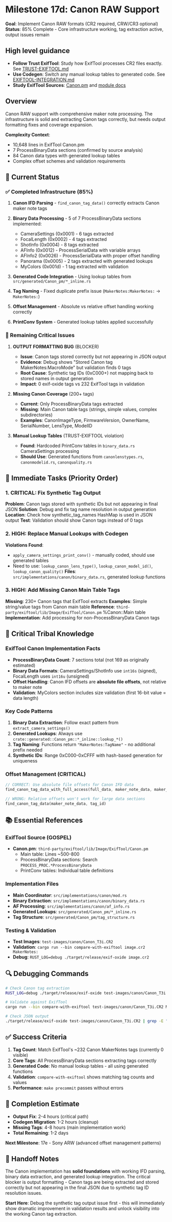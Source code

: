 # Milestone 17d: Canon RAW Support

**Goal**: Implement Canon RAW formats (CR2 required, CRW/CR3 optional)  
**Status**: 85% Complete - Core infrastructure working, tag extraction active, output issues remain  

## High level guidance

- **Follow Trust ExifTool**: Study how ExifTool processes CR2 files exactly. See [TRUST-EXIFTOOL.md](../TRUST-EXIFTOOL.md)
- **Use Codegen**: Switch any manual lookup tables to generated code. See [EXIFTOOL-INTEGRATION.md](../design/EXIFTOOL-INTEGRATION.md)
- **Study ExifTool Sources**: [Canon.pm](../../third-party/exiftool/lib/Image/ExifTool/Canon.pm) and [module docs](../../third-party/exiftool/doc/modules/Canon.md)

## Overview

Canon RAW support with comprehensive maker note processing. The infrastructure is solid and extracting Canon tags correctly, but needs output formatting fixes and coverage expansion.

**Complexity Context**:
- 10,648 lines in ExifTool Canon.pm
- 7 ProcessBinaryData sections (confirmed by source analysis)
- 84 Canon data types with generated lookup tables
- Complex offset schemes and validation requirements

## 🎯 Current Status

### ✅ Completed Infrastructure (85%)

1. **Canon IFD Parsing** - `find_canon_tag_data()` correctly extracts Canon maker note tags
2. **Binary Data Processing** - 5 of 7 ProcessBinaryData sections implemented:
   - CameraSettings (0x0001) - 6 tags extracted
   - FocalLength (0x0002) - 4 tags extracted  
   - ShotInfo (0x0004) - 8 tags extracted
   - AFInfo (0x0012) - ProcessSerialData with variable arrays
   - AFInfo2 (0x0026) - ProcessSerialData with proper offset handling
   - Panorama (0x0005) - 2 tags extracted with generated lookups
   - MyColors (0x001d) - 1 tag extracted with validation

3. **Generated Code Integration** - Using lookup tables from `src/generated/Canon_pm/*_inline.rs`
4. **Tag Naming** - Fixed duplicate prefix issue (`MakerNotes:MakerNotes:` → `MakerNotes:`)
5. **Offset Management** - Absolute vs relative offset handling working correctly
6. **PrintConv System** - Generated lookup tables applied successfully

### 🔧 Remaining Critical Issues

1. **OUTPUT FORMATTING BUG** (BLOCKER)
   - **Issue**: Canon tags stored correctly but not appearing in JSON output
   - **Evidence**: Debug shows "Stored Canon tag MakerNotes:MacroMode" but validation finds 0 tags
   - **Root Cause**: Synthetic tag IDs (0xC000+) not mapping back to stored names in output generation
   - **Impact**: 0 exif-oxide tags vs 232 ExifTool tags in validation

2. **Missing Canon Coverage** (200+ tags)
   - **Current**: Only ProcessBinaryData tags extracted
   - **Missing**: Main Canon table tags (strings, simple values, complex subdirectories)
   - **Examples**: CanonImageType, FirmwareVersion, OwnerName, SerialNumber, LensType, ModelID

3. **Manual Lookup Tables** (TRUST-EXIFTOOL violation)
   - **Found**: Hardcoded PrintConv tables in `binary_data.rs` CameraSettings processing
   - **Should Use**: Generated functions from `canonlenstypes.rs`, `canonmodelid.rs`, `canonquality.rs`

## 🚨 Immediate Tasks (Priority Order)

### 1. **CRITICAL: Fix Synthetic Tag Output** 
**Problem**: Canon tags stored with synthetic IDs but not appearing in final JSON
**Solution**: Debug and fix tag name resolution in output generation
**Location**: Check how synthetic_tag_names HashMap is used in JSON output
**Test**: Validation should show Canon tags instead of 0 tags

### 2. **HIGH: Replace Manual Lookups with Codegen**
**Violations Found**:
- `apply_camera_settings_print_conv()` - manually coded, should use generated tables
- Need to use: `lookup_canon_lens_type()`, `lookup_canon_model_id()`, `lookup_canon_quality()`
**Files**: `src/implementations/canon/binary_data.rs`, generated lookup functions

### 3. **HIGH: Add Missing Canon Main Table Tags**
**Missing**: 230+ Canon tags that ExifTool extracts
**Examples**: Simple string/value tags from Canon main table
**Reference**: `third-party/exiftool/lib/Image/ExifTool/Canon.pm` %Canon::Main table
**Implementation**: Add processing for non-ProcessBinaryData Canon tags

## 🧠 Critical Tribal Knowledge

### ExifTool Canon Implementation Facts
- **ProcessBinaryData Count**: 7 sections total (not 169 as originally estimated)
- **Binary Data Formats**: CameraSettings/ShotInfo use `int16s` (signed), FocalLength uses `int16u` (unsigned)
- **Offset Handling**: Canon IFD offsets are **absolute file offsets**, not relative to maker note
- **Validation**: MyColors section includes size validation (first 16-bit value = data length)

### Key Code Patterns
1. **Binary Data Extraction**: Follow exact pattern from `extract_camera_settings()`
2. **Generated Lookups**: Always use `crate::generated::Canon_pm::*_inline::lookup_*()`  
3. **Tag Naming**: Functions return `"MakerNotes:TagName"` - no additional prefix needed
4. **Synthetic IDs**: Range 0xC000-0xCFFF with hash-based generation for uniqueness

### Offset Management (CRITICAL)
```rust
// CORRECT: Use absolute file offsets for Canon IFD data
find_canon_tag_data_with_full_access(full_data, maker_note_data, maker_note_offset, tag_id)

// WRONG: Relative offsets won't work for large data sections
find_canon_tag_data(maker_note_data, tag_id) 
```

## 📚 Essential References

### ExifTool Source (GOSPEL)
- **Canon.pm**: `third-party/exiftool/lib/Image/ExifTool/Canon.pm`
  - Main table: Lines ~500-800
  - ProcessBinaryData sections: Search `PROCESS_PROC.*ProcessBinaryData`
  - PrintConv tables: Individual table definitions

### Implementation Files
- **Main Coordinator**: `src/implementations/canon/mod.rs`
- **Binary Extraction**: `src/implementations/canon/binary_data.rs` 
- **AF Processing**: `src/implementations/canon/af_info.rs`
- **Generated Lookups**: `src/generated/Canon_pm/*_inline.rs`
- **Tag Structure**: `src/generated/Canon_pm/tag_structure.rs`

### Testing & Validation
- **Test Images**: `test-images/canon/Canon_T3i.CR2`
- **Validation**: `cargo run --bin compare-with-exiftool image.cr2 MakerNotes:`
- **Debug**: `RUST_LOG=debug ./target/release/exif-oxide image.cr2`

## 🔍 Debugging Commands

```bash
# Check Canon tag extraction
RUST_LOG=debug ./target/release/exif-oxide test-images/canon/Canon_T3i.CR2 2>&1 | grep "Stored Canon tag"

# Validate against ExifTool  
cargo run --bin compare-with-exiftool test-images/canon/Canon_T3i.CR2 MakerNotes:

# Check JSON output
./target/release/exif-oxide test-images/canon/Canon_T3i.CR2 | grep -E "MakerNotes:"
```

## ✅ Success Criteria

1. **Tag Count**: Match ExifTool's ~232 Canon MakerNotes tags (currently 0 visible)
2. **Core Tags**: All ProcessBinaryData sections extracting tags correctly 
3. **Generated Code**: No manual lookup tables - all using generated functions
4. **Validation**: `compare-with-exiftool` shows matching tag counts and values
5. **Performance**: `make precommit` passes without errors

## 🎯 Completion Estimate

- **Output Fix**: 2-4 hours (critical path)
- **Codegen Migration**: 1-2 hours (cleanup)  
- **Missing Tags**: 4-8 hours (main implementation work)
- **Total Remaining**: 1-2 days

**Next Milestone**: 17e - Sony ARW (advanced offset management patterns)

## 🔄 Handoff Notes

The Canon implementation has **solid foundations** with working IFD parsing, binary data extraction, and generated lookup integration. The critical blocker is output formatting - Canon tags are being extracted and stored correctly but not appearing in the final JSON due to synthetic tag ID resolution issues.

**Start Here**: Debug the synthetic tag output issue first - this will immediately show dramatic improvement in validation results and unlock visibility into the working Canon tag extraction.